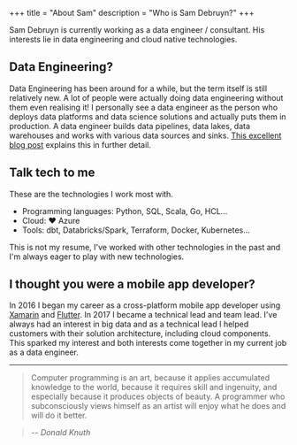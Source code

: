 +++
title = "About Sam"
description = "Who is Sam Debruyn?"
+++

Sam Debruyn is currently working as a data engineer / consultant. His interests lie in data engineering and cloud native technologies.

## Data Engineering?

Data Engineering has been around for a while, but the term itself is still relatively new. A lot of people were actually doing data engineering without them even realising it! I personally see a data engineer as the person who deploys data platforms and data science solutions and actually puts them in production. A data engineer builds data pipelines, data lakes, data warehouses and works with various data sources and sinks. [This excellent blog post](https://towardsdatascience.com/who-is-a-data-engineer-how-to-become-a-data-engineer-1167ddc12811) explains this in further detail.

## Talk tech to me

These are the technologies I work most with.

* Programming languages: Python, SQL, Scala, Go, HCL...
* Cloud: ❤️ Azure
* Tools: dbt, Databricks/Spark, Terraform, Docker, Kubernetes...

This is not my resume, I've worked with other technologies in the past and I'm always eager to play with new technologies.

## I thought you were a mobile app developer?

In 2016 I began my career as a cross-platform mobile app developer using [Xamarin](https://en.wikipedia.org/wiki/Xamarin) and [Flutter](https://flutter.dev). In 2017 I became a technical lead and team lead. I've always had an interest in big data and as a technical lead I helped customers with their solution architecture, including cloud components. This sparked my interest and both interests come together in my current job as a data engineer.

---

> Computer programming is an art,
because it applies accumulated knowledge to the world,
because it requires skill and ingenuity,
and especially because it produces objects of beauty.
A programmer who subconsciously views himself as an artist
will enjoy what he does and will do it better.

> -- <cite>Donald Knuth</cite>
